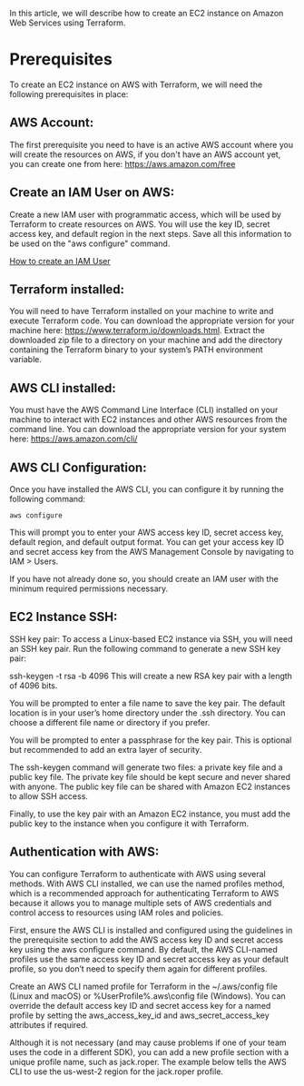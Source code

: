 In this article, we will describe how to create an EC2 instance on Amazon Web Services using Terraform.

# Prerequisites
To create an EC2 instance on AWS with Terraform, we will need the following prerequisites in place:

## AWS Account: 
The first prerequisite you need to have is an active AWS account where you will create the resources on AWS, if you don't have an AWS account yet, you can create one from here: https://aws.amazon.com/free

## Create an IAM User on AWS:
Create a new IAM user with programmatic access, which will be used by Terraform to create resources on AWS. You will use the key ID, secret access key, and default region in the next steps. Save all this information to be used on the "aws configure" command. 

[How to create an IAM User ](https://docs.aws.amazon.com/IAM/latest/UserGuide/id_users_create.html)

## Terraform installed: 
You will need to have Terraform installed on your machine to write and execute Terraform code. You can download the appropriate version for your machine here: https://www.terraform.io/downloads.html. Extract the downloaded zip file to a directory on your machine and add the directory containing the Terraform binary to your system’s PATH environment variable.

## AWS CLI installed:
You must have the AWS Command Line Interface (CLI) installed on your machine to interact with EC2 instances and other AWS resources from the command line. You can download the appropriate version for your system here: https://aws.amazon.com/cli/

## AWS CLI Configuration: 
Once you have installed the AWS CLI, you can configure it by running the following command:
```
aws configure
```
This will prompt you to enter your AWS access key ID, secret access key, default region, and default output format. You can get your access key ID and secret access key from the AWS Management Console by navigating to IAM > Users.

If you have not already done so, you should create an IAM user with the minimum required permissions necessary.

## EC2 Instance SSH:
SSH key pair: To access a Linux-based EC2 instance via SSH, you will need an SSH key pair.
Run the following command to generate a new SSH key pair:

ssh-keygen -t rsa -b 4096
This will create a new RSA key pair with a length of 4096 bits.

You will be prompted to enter a file name to save the key pair. The default location is in your user’s home directory under the .ssh directory. You can choose a different file name or directory if you prefer.

You will be prompted to enter a passphrase for the key pair. This is optional but recommended to add an extra layer of security.

The ssh-keygen command will generate two files: a private key file and a public key file. The private key file should be kept secure and never shared with anyone. The public key file can be shared with Amazon EC2 instances to allow SSH access.

Finally, to use the key pair with an Amazon EC2 instance, you must add the public key to the instance when you configure it with Terraform.

## Authentication with AWS:
You can configure Terraform to authenticate with AWS using several methods. With AWS CLI installed, we can use the named profiles method, which is a recommended approach for authenticating Terraform to AWS because it allows you to manage multiple sets of AWS credentials and control access to resources using IAM roles and policies.

First, ensure the AWS CLI is installed and configured using the guidelines in the prerequisite section to add the AWS access key ID and secret access key using the aws configure command. By default, the AWS CLI-named profiles use the same access key ID and secret access key as your default profile, so you don’t need to specify them again for different profiles.

Create an AWS CLI named profile for Terraform in the ~/.aws/config file (Linux and macOS) or %UserProfile%\.aws\config file (Windows). You can override the default access key ID and secret access key for a named profile by setting the aws_access_key_id and aws_secret_access_key attributes if required.

Although it is not necessary (and may cause problems if one of your team uses the code in a different SDK), you can add a new profile section with a unique profile name, such as jack.roper. The example below tells the AWS CLI to use the us-west-2 region for the jack.roper profile.
